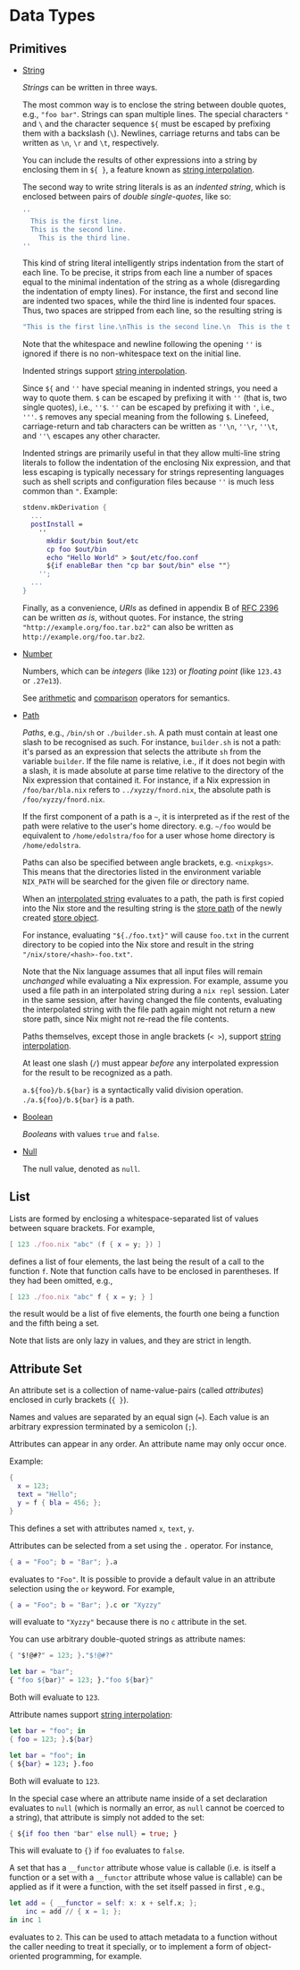 # Data Types

## Primitives

- <a id="type-string" href="#type-string">String</a>

  *Strings* can be written in three ways.

  The most common way is to enclose the string between double quotes,
  e.g., `"foo bar"`. Strings can span multiple lines. The special
  characters `"` and `\` and the character sequence `${` must be
  escaped by prefixing them with a backslash (`\`). Newlines, carriage
  returns and tabs can be written as `\n`, `\r` and `\t`,
  respectively.

  You can include the results of other expressions into a string by enclosing them in `${ }`, a feature known as [string interpolation].

  [string interpolation]: ./string-interpolation.md

  The second way to write string literals is as an *indented string*,
  which is enclosed between pairs of *double single-quotes*, like so:

  ```nix
  ''
    This is the first line.
    This is the second line.
      This is the third line.
  ''
  ```

  This kind of string literal intelligently strips indentation from
  the start of each line. To be precise, it strips from each line a
  number of spaces equal to the minimal indentation of the string as a
  whole (disregarding the indentation of empty lines). For instance,
  the first and second line are indented two spaces, while the third
  line is indented four spaces. Thus, two spaces are stripped from
  each line, so the resulting string is

  ```nix
  "This is the first line.\nThis is the second line.\n  This is the third line.\n"
  ```

  Note that the whitespace and newline following the opening `''` is
  ignored if there is no non-whitespace text on the initial line.

  Indented strings support [string interpolation].

  Since `${` and `''` have special meaning in indented strings, you
  need a way to quote them. `$` can be escaped by prefixing it with
  `''` (that is, two single quotes), i.e., `''$`. `''` can be escaped
  by prefixing it with `'`, i.e., `'''`. `$` removes any special
  meaning from the following `$`. Linefeed, carriage-return and tab
  characters can be written as `''\n`, `''\r`, `''\t`, and `''\`
  escapes any other character.

  Indented strings are primarily useful in that they allow multi-line
  string literals to follow the indentation of the enclosing Nix
  expression, and that less escaping is typically necessary for
  strings representing languages such as shell scripts and
  configuration files because `''` is much less common than `"`.
  Example:

  ```nix
  stdenv.mkDerivation {
    ...
    postInstall =
      ''
        mkdir $out/bin $out/etc
        cp foo $out/bin
        echo "Hello World" > $out/etc/foo.conf
        ${if enableBar then "cp bar $out/bin" else ""}
      '';
    ...
  }
  ```

  Finally, as a convenience, *URIs* as defined in appendix B of
  [RFC 2396](http://www.ietf.org/rfc/rfc2396.txt) can be written *as
  is*, without quotes. For instance, the string
  `"http://example.org/foo.tar.bz2"` can also be written as
  `http://example.org/foo.tar.bz2`.

- <a id="type-number" href="#type-number">Number</a>

  Numbers, which can be *integers* (like `123`) or *floating point*
  (like `123.43` or `.27e13`).

  See [arithmetic] and [comparison] operators for semantics.

  [arithmetic]: ./operators.md#arithmetic
  [comparison]: ./operators.md#comparison

- <a id="type-path" href="#type-path">Path</a>

  *Paths*, e.g., `/bin/sh` or `./builder.sh`. A path must contain at
  least one slash to be recognised as such. For instance, `builder.sh`
  is not a path: it's parsed as an expression that selects the
  attribute `sh` from the variable `builder`. If the file name is
  relative, i.e., if it does not begin with a slash, it is made
  absolute at parse time relative to the directory of the Nix
  expression that contained it. For instance, if a Nix expression in
  `/foo/bar/bla.nix` refers to `../xyzzy/fnord.nix`, the absolute path
  is `/foo/xyzzy/fnord.nix`.

  If the first component of a path is a `~`, it is interpreted as if
  the rest of the path were relative to the user's home directory.
  e.g. `~/foo` would be equivalent to `/home/edolstra/foo` for a user
  whose home directory is `/home/edolstra`.

  Paths can also be specified between angle brackets, e.g.
  `<nixpkgs>`. This means that the directories listed in the
  environment variable `NIX_PATH` will be searched for the given file
  or directory name.

  When an [interpolated string][string interpolation] evaluates to a path, the path is first copied into the Nix store and the resulting string is the [store path] of the newly created [store object].

  [store path]: ../glossary.md#gloss-store-path
  [store object]: ../glossary.md#gloss-store-object

  For instance, evaluating `"${./foo.txt}"` will cause `foo.txt` in the current directory to be copied into the Nix store and result in the string `"/nix/store/<hash>-foo.txt"`.

  Note that the Nix language assumes that all input files will remain _unchanged_ while  evaluating a Nix expression.
  For example, assume you used a file path in an interpolated string during a `nix repl` session.
  Later in the same session, after having changed the file contents, evaluating the interpolated string with the file path again might not return a new store path, since Nix might not re-read the file contents.

  Paths themselves, except those in angle brackets (`< >`), support [string interpolation].

  At least one slash (`/`) must appear *before* any interpolated expression for the result to be recognized as a path.

  `a.${foo}/b.${bar}` is a syntactically valid division operation.
  `./a.${foo}/b.${bar}` is a path.

- <a id="type-boolean" href="#type-boolean">Boolean</a>

  *Booleans* with values `true` and `false`.

- <a id="type-null" href="#type-null">Null</a>

  The null value, denoted as `null`.

## List

Lists are formed by enclosing a whitespace-separated list of values
between square brackets. For example,

```nix
[ 123 ./foo.nix "abc" (f { x = y; }) ]
```

defines a list of four elements, the last being the result of a call to
the function `f`. Note that function calls have to be enclosed in
parentheses. If they had been omitted, e.g.,

```nix
[ 123 ./foo.nix "abc" f { x = y; } ]
```

the result would be a list of five elements, the fourth one being a
function and the fifth being a set.

Note that lists are only lazy in values, and they are strict in length.

## Attribute Set

An attribute set is a collection of name-value-pairs (called *attributes*) enclosed in curly brackets (`{ }`).

Names and values are separated by an equal sign (`=`).
Each value is an arbitrary expression terminated by a semicolon (`;`).

Attributes can appear in any order.
An attribute name may only occur once.

Example:

```nix
{
  x = 123;
  text = "Hello";
  y = f { bla = 456; };
}
```

This defines a set with attributes named `x`, `text`, `y`.

Attributes can be selected from a set using the `.` operator. For
instance,

```nix
{ a = "Foo"; b = "Bar"; }.a
```

evaluates to `"Foo"`. It is possible to provide a default value in an
attribute selection using the `or` keyword. For example,

```nix
{ a = "Foo"; b = "Bar"; }.c or "Xyzzy"
```

will evaluate to `"Xyzzy"` because there is no `c` attribute in the set.

You can use arbitrary double-quoted strings as attribute names:

```nix
{ "$!@#?" = 123; }."$!@#?"
```

```nix
let bar = "bar";
{ "foo ${bar}" = 123; }."foo ${bar}"
```

Both will evaluate to `123`.

Attribute names support [string interpolation]:

```nix
let bar = "foo"; in
{ foo = 123; }.${bar}
```

```nix
let bar = "foo"; in
{ ${bar} = 123; }.foo
```

Both will evaluate to `123`.

In the special case where an attribute name inside of a set declaration
evaluates to `null` (which is normally an error, as `null` cannot be coerced to
a string), that attribute is simply not added to the set:

```nix
{ ${if foo then "bar" else null} = true; }
```

This will evaluate to `{}` if `foo` evaluates to `false`.

A set that has a `__functor` attribute whose value is callable (i.e. is
itself a function or a set with a `__functor` attribute whose value is
callable) can be applied as if it were a function, with the set itself
passed in first , e.g.,

```nix
let add = { __functor = self: x: x + self.x; };
    inc = add // { x = 1; };
in inc 1
```

evaluates to `2`. This can be used to attach metadata to a function
without the caller needing to treat it specially, or to implement a form
of object-oriented programming, for example.
